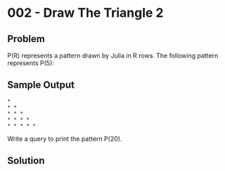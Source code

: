 # 002 - Draw The Triangle 2
## Problem

P(R) represents a pattern drawn by Julia in R rows. The following pattern represents P(5):

## Sample Output 

```
* 
* * 
* * * 
* * * * 
* * * * *
```

Write a query to print the pattern P(20).

## Solution
```sql

```
